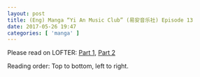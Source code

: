 ```yaml
---
layout: post
title: (Eng) Manga “Yi An Music Club” (易安音乐社) Episode 13
date: 2017-05-26 19:47
categories: [ 'manga' ]
---
```


Please read on LOFTER: [Part 1](http://quadrifolium.lofter.com/post/1d4edd3a_fd901f9), [Part 2](http://quadrifolium.lofter.com/post/1d4edd3a_fd901fb)

Reading order: Top to bottom, left to right.
